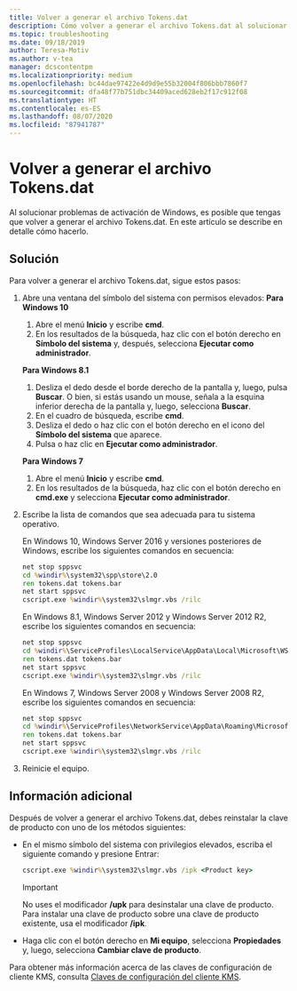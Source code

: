 ```yaml
---
title: Volver a generar el archivo Tokens.dat
description: Cómo volver a generar el archivo Tokens.dat al solucionar problemas de activación de Windows
ms.topic: troubleshooting
ms.date: 09/18/2019
author: Teresa-Motiv
ms.author: v-tea
manager: dcscontentpm
ms.localizationpriority: medium
ms.openlocfilehash: bc44dae97422e4d9d9e55b32004f806bbb7860f7
ms.sourcegitcommit: dfa48f77b751dbc34409aced628eb2f17c912f08
ms.translationtype: HT
ms.contentlocale: es-ES
ms.lasthandoff: 08/07/2020
ms.locfileid: "87941787"
---
```

# <a name="rebuild-the-tokensdat-file"></a>Volver a generar el archivo Tokens.dat

Al solucionar problemas de activación de Windows, es posible que tengas que volver a generar el archivo Tokens.dat. En este artículo se describe en detalle cómo hacerlo.

## <a name="resolution"></a>Solución

Para volver a generar el archivo Tokens.dat, sigue estos pasos:

1. Abre una ventana del símbolo del sistema con permisos elevados: **Para Windows 10**

   1. Abre el menú **Inicio** y escribe **cmd**.
   1. En los resultados de la búsqueda, haz clic con el botón derecho en **Símbolo del sistema** y, después, selecciona **Ejecutar como administrador**.

   **Para Windows 8.1**
   1. Desliza el dedo desde el borde derecho de la pantalla y, luego, pulsa **Buscar**. O bien, si estás usando un mouse, señala a la esquina inferior derecha de la pantalla y, luego, selecciona **Buscar**.
   1. En el cuadro de búsqueda, escribe **cmd**.
   1. Desliza el dedo o haz clic con el botón derecho en el icono del **Símbolo del sistema** que aparece.
   1. Pulsa o haz clic en **Ejecutar como administrador**.

   **Para Windows 7**
   1. Abre el menú **Inicio** y escribe **cmd**.
   1. En los resultados de la búsqueda, haz clic con el botón derecho en **cmd.exe** y selecciona **Ejecutar como administrador**.

1. Escribe la lista de comandos que sea adecuada para tu sistema operativo.

   En Windows 10, Windows Server 2016 y versiones posteriores de Windows, escribe los siguientes comandos en secuencia:
   ```cmd
   net stop sppsvc
   cd %windir%\system32\spp\store\2.0
   ren tokens.dat tokens.bar
   net start sppsvc
   cscript.exe %windir%\system32\slmgr.vbs /rilc
   ```
   En Windows 8.1, Windows Server 2012 y Windows Server 2012 R2, escribe los siguientes comandos en secuencia:
   ```cmd
   net stop sppsvc
   cd %windir%\ServiceProfiles\LocalService\AppData\Local\Microsoft\WSLicense
   ren tokens.dat tokens.bar
   net start sppsvc
   cscript.exe %windir%\system32\slmgr.vbs /rilc
   ```
   En Windows 7, Windows Server 2008 y Windows Server 2008 R2, escribe los siguientes comandos en secuencia:
   ```cmd
   net stop sppsvc
   cd %windir%\ServiceProfiles\NetworkService\AppData\Roaming\Microsoft\SoftwareProtectionPlatform
   ren tokens.dat tokens.bar
   net start sppsvc
   cscript.exe %windir%\system32\slmgr.vbs /rilc
   ```
1. Reinicie el equipo.

## <a name="more-information"></a>Información adicional

Después de volver a generar el archivo Tokens.dat, debes reinstalar la clave de producto con uno de los métodos siguientes:

- En el mismo símbolo del sistema con privilegios elevados, escriba el siguiente comando y presione Entrar:

   ```cmd
   cscript.exe %windir%\system32\slmgr.vbs /ipk <Product key>
   ```

  > [!IMPORTANT]
  > No uses el modificador **/upk** para desinstalar una clave de producto. Para instalar una clave de producto sobre una clave de producto existente, usa el modificador **/ipk**.
- Haga clic con el botón derecho en **Mi equipo**, selecciona **Propiedades** y, luego, selecciona **Cambiar clave de producto**.

Para obtener más información acerca de las claves de configuración de cliente KMS, consulta [Claves de configuración del cliente KMS](kmsclientkeys.md).

